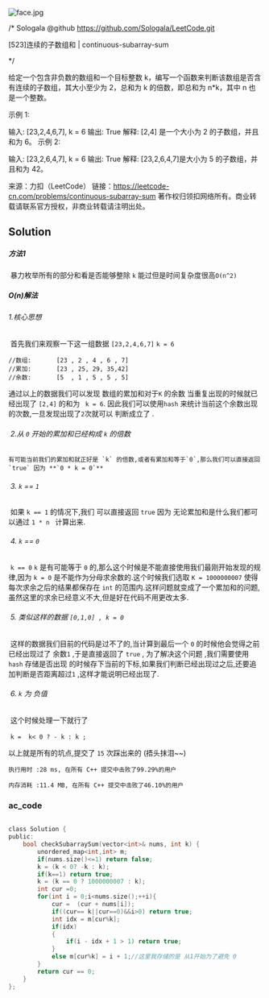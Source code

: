 ![face.jpg](https://pic.leetcode-cn.com/5f44c38cfca16ba4f3886e1c9e298c5ab18a215dc25e965ec357a430e783b3af-face.jpg)

/*
    Sologala   @github    https://github.com/Sologala/LeetCode.git

   [523]连续的子数组和
     |     continuous-subarray-sum

*/

给定一个包含非负数的数组和一个目标整数 k，编写一个函数来判断该数组是否含有连续的子数组，其大小至少为 2，总和为 k 的倍数，即总和为 n*k，其中 n 也是一个整数。

示例 1:

输入: [23,2,4,6,7], k = 6
输出: True
解释: [2,4] 是一个大小为 2 的子数组，并且和为 6。
示例 2:

输入: [23,2,6,4,7], k = 6
输出: True
解释: [23,2,6,4,7]是大小为 5 的子数组，并且和为 42。

来源：力扣（LeetCode）
链接：https://leetcode-cn.com/problems/continuous-subarray-sum
著作权归领扣网络所有。商业转载请联系官方授权，非商业转载请注明出处。

## **Solution** 

##### 方法1 

​	暴力枚举所有的部分和看是否能够整除 `k` 能过但是时间复杂度很高`O(n^2)`

##### O(n)解法

###### 	1.核心思想		

​	首先我们来观察一下这一组数据 `[23,2,4,6,7]` `k = 6`​	

```
//数组:		[23 , 2 , 4 , 6 , 7]
//累加:	    [23 , 25, 29, 35,42]
//余数:		[5  , 1 , 5 , 5 , 5]
```

通过以上的数据我们可以发现 数组的累加和对于`K` 的余数 当重复出现的时候就已经出现了 `[2,4]` 的和为 ` k = 6`.	因此我们可以使用`hash` 来统计当前这个余数出现的次数,一旦发现出现了`2`次就可以 判断成立了 .

###### ​	2.从 `0` 开始的累加和已经构成 `k` 的倍数

 	有可能当前我们的累加和就正好是 `k` 的倍数,或者有累加和等于`0`,那么我们可以直接返回`true` 因为 **`0 * k = 0`**

###### ​	3. `k` == `1`

​	如果 `k == 1` 的情况下,我们 可以直接返回 `true`  因为 无论累加和是什么我们都可以通过 `1 * n ` 计算出来.

###### ​	4. `k` == `0`

​	`k == 0`     `k` 是有可能等于 `0` 的,那么这个时候是不能直接使用我们最刚开始发现的规律,因为 `k = 0` 是不能作为分母求余数的.这个时候我们选取 `K = 1000000007`  使得每次求余之后的结果都保存在 `int` 的范围内.这样问题就变成了一个累加和的问题,虽然这里的求余已经意义不大,但是好在代码不用更改太多. 

###### ​	5. 类似这样的数据 `[0,1,0] , k = 0`

​	这样的数据我们目前的代码是过不了的,当计算到最后一个 `0` 的时候他会觉得之前已经出现过了  余数`1` ,于是直接返回了 `true` , 为了解决这个问题 ,我们需要使用 `hash` 存储是否出现 的时候存下当前的下标,如果我们判断已经出现过之后,还要追加判断是否距离超过`1` ,这样才能说明已经出现了.

###### ​	6. `k` 为 负值

​	 这个时候处理一下就行了

​	`k =  k< 0 ? - k : k ;`

以上就是所有的坑点,提交了 `15` 次踩出来的 (捂头抹泪~~)



`执行用时 :28 ms, 在所有 C++ 提交中击败了99.29%的用户`

`内存消耗 :11.4 MB, 在所有 C++ 提交中击败了46.10%的用户`

### **ac_code**
```c

class Solution {
public:
    bool checkSubarraySum(vector<int>& nums, int k) {
        unordered_map<int,int> m;
        if(nums.size()<=1) return false;
        k = (k < 0? -k : k);
        if(k==1) return true;
        k = (k == 0 ? 1000000007 : k);
        int cur =0;
        for(int i = 0;i<nums.size();++i){
            cur =  (cur + nums[i]);
            if((cur== k||cur==0)&&i>0) return true;
            int idx = m[cur%k];
            if(idx)
            {
                if(i - idx + 1 > 1) return true;
            }
            else m[cur%k] = i + 1;//这里我存储的是 从1开始为了避免 0 
        }
        return cur == 0;
    }
};
```